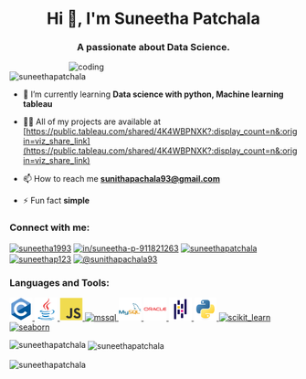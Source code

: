 <h1 align="center">Hi 👋, I'm Suneetha Patchala</h1>
<h3 align="center">A passionate about Data Science.</h3>
<img align="right" alt="coding" width="400"src="https://camo.githubusercontent.com/cae12fddd9d6982901d82580bdf321d81fb299141098ca1c2d4891870827bf17/68747470733a2f2f6d69726f2e6d656469756d2e636f6d2f6d61782f313336302f302a37513379765349765f7430696f4a2d5a2e676966">

<p align="left"> <img src="https://komarev.com/ghpvc/?username=suneethapatchala&label=Profile%20views&color=0e75b6&style=flat" alt="suneethapatchala" /> </p>

- 🌱 I’m currently learning **Data science with python, Machine learning tableau**

- 👨‍💻 All of my projects are available at [https://public.tableau.com/shared/4K4WBPNXK?:display_count=n&:origin=viz_share_link](https://public.tableau.com/shared/4K4WBPNXK?:display_count=n&:origin=viz_share_link)

- 📫 How to reach me **sunithapachala93@gmail.com**

- ⚡ Fun fact **simple**

<h3 align="left">Connect with me:</h3>
<p align="left">
<a href="https://twitter.com/suneetha1993" target="blank"><img align="center" src="https://raw.githubusercontent.com/rahuldkjain/github-profile-readme-generator/master/src/images/icons/Social/twitter.svg" alt="suneetha1993" height="30" width="40" /></a>
<a href="https://linkedin.com/in/in/suneetha-p-911821263" target="blank"><img align="center" src="https://raw.githubusercontent.com/rahuldkjain/github-profile-readme-generator/master/src/images/icons/Social/linked-in-alt.svg" alt="in/suneetha-p-911821263" height="30" width="40" /></a>
<a href="https://kaggle.com/suneethapatchala" target="blank"><img align="center" src="https://raw.githubusercontent.com/rahuldkjain/github-profile-readme-generator/master/src/images/icons/Social/kaggle.svg" alt="suneethapatchala" height="30" width="40" /></a>
<a href="https://fb.com/suneethap123" target="blank"><img align="center" src="https://raw.githubusercontent.com/rahuldkjain/github-profile-readme-generator/master/src/images/icons/Social/facebook.svg" alt="suneethap123" height="30" width="40" /></a>
<a href="https://medium.com/@sunithapachala93" target="blank"><img align="center" src="https://raw.githubusercontent.com/rahuldkjain/github-profile-readme-generator/master/src/images/icons/Social/medium.svg" alt="@sunithapachala93" height="30" width="40" /></a>
</p>

<h3 align="left">Languages and Tools:</h3>
<p align="left"> <a href="https://www.cprogramming.com/" target="_blank" rel="noreferrer"> <img src="https://raw.githubusercontent.com/devicons/devicon/master/icons/c/c-original.svg" alt="c" width="40" height="40"/> </a> <a href="https://www.java.com" target="_blank" rel="noreferrer"> <img src="https://raw.githubusercontent.com/devicons/devicon/master/icons/java/java-original.svg" alt="java" width="40" height="40"/> </a> <a href="https://developer.mozilla.org/en-US/docs/Web/JavaScript" target="_blank" rel="noreferrer"> <img src="https://raw.githubusercontent.com/devicons/devicon/master/icons/javascript/javascript-original.svg" alt="javascript" width="40" height="40"/> </a> <a href="https://www.microsoft.com/en-us/sql-server" target="_blank" rel="noreferrer"> <img src="https://www.svgrepo.com/show/303229/microsoft-sql-server-logo.svg" alt="mssql" width="40" height="40"/> </a> <a href="https://www.mysql.com/" target="_blank" rel="noreferrer"> <img src="https://raw.githubusercontent.com/devicons/devicon/master/icons/mysql/mysql-original-wordmark.svg" alt="mysql" width="40" height="40"/> </a> <a href="https://www.oracle.com/" target="_blank" rel="noreferrer"> <img src="https://raw.githubusercontent.com/devicons/devicon/master/icons/oracle/oracle-original.svg" alt="oracle" width="40" height="40"/> </a> <a href="https://pandas.pydata.org/" target="_blank" rel="noreferrer"> <img src="https://raw.githubusercontent.com/devicons/devicon/2ae2a900d2f041da66e950e4d48052658d850630/icons/pandas/pandas-original.svg" alt="pandas" width="40" height="40"/> </a> <a href="https://www.python.org" target="_blank" rel="noreferrer"> <img src="https://raw.githubusercontent.com/devicons/devicon/master/icons/python/python-original.svg" alt="python" width="40" height="40"/> </a> <a href="https://scikit-learn.org/" target="_blank" rel="noreferrer"> <img src="https://upload.wikimedia.org/wikipedia/commons/0/05/Scikit_learn_logo_small.svg" alt="scikit_learn" width="40" height="40"/> </a> <a href="https://seaborn.pydata.org/" target="_blank" rel="noreferrer"> <img src="https://seaborn.pydata.org/_images/logo-mark-lightbg.svg" alt="seaborn" width="40" height="40"/> </a> </p>

<p><img align="left" src="https://github-readme-stats.vercel.app/api/top-langs?username=suneethapatchala&show_icons=true&locale=en&layout=compact" alt="suneethapatchala" /></p>

<p>&nbsp;<img align="center" src="https://github-readme-stats.vercel.app/api?username=suneethapatchala&show_icons=true&locale=en" alt="suneethapatchala" /></p>

<p><img align="center" src="https://github-readme-streak-stats.herokuapp.com/?user=suneethapatchala&" alt="suneethapatchala" /></p>
